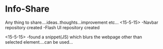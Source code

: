 # Info-Share
Any thing to share....ideas..thoughts...improvement etc...
<15-5-15>
-Navbar repository created
-Flash UI repository created

<15-5-15>
-found a snippet(JS) which blurs the webpage other than selected element....can be used...
